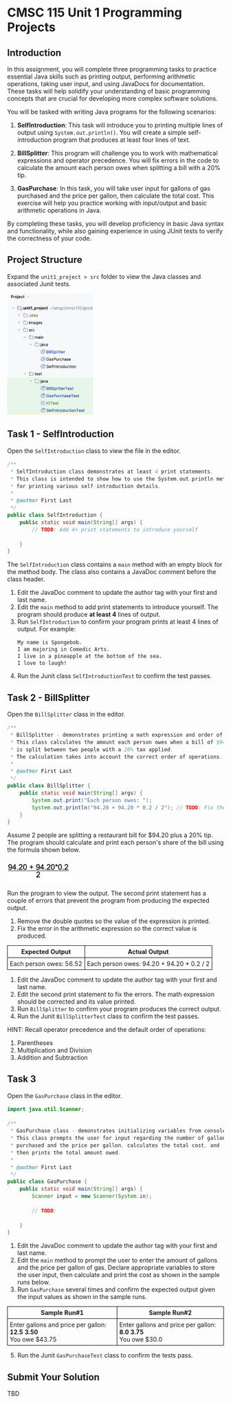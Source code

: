 # CMSC 115 Unit 1 Programming Projects

## Introduction

In this assignment, you will complete three programming tasks
to practice essential Java skills such as printing output,
performing arithmetic operations, taking user input, and
using JavaDocs for documentation. These tasks will help
solidify your understanding of basic programming concepts
that are crucial for developing more complex software solutions.

You will be tasked with writing Java programs for the following scenarios:

1. **SelfIntroduction**: This task will introduce you to printing multiple lines of output using `System.out.println()`. You will create a simple self-introduction program that produces at least four lines of text.

2. **BillSplitter**: This program will challenge you to work with mathematical expressions and operator precedence. You will fix errors in the code to calculate the amount each person owes when splitting a bill with a 20% tip.

3. **GasPurchase**: In this task, you will take user input for gallons of gas purchased and the price per gallon, then calculate the total cost. This exercise will help you practice working with input/output and basic arithmetic operations in Java.

By completing these tasks, you will develop proficiency in basic Java syntax and functionality, while also gaining experience in using JUnit tests to verify the correctness of your code.

## Project Structure

Expand the `unit1_project > src` folder to view the Java classes and associated Junit tests.

<img alt="expand unit1_project folders" src="images/unit1_project_files.png" width="200" >

## Task 1 - SelfIntroduction

Open the `SelfIntroduction` class to view the file in the editor.

```java
/**
 * SelfIntroduction class demonstrates at least 4 print statements.
 * This class is intended to show how to use the System.out.println method 
 * for printing various self-introduction details.
 *
 * @author First Last
 */
public class SelfIntroduction {
    public static void main(String[] args) {
        // TODO: Add 4+ print statements to introduce yourself

    }
}
```

The `SelfIntroduction` class contains a `main` method with an empty block for
the method body. The class also contains a JavaDoc comment before the class
header.

1. Edit the JavaDoc comment to update the author tag with your first and last
   name.
2. Edit the `main` method to add print statements to introduce yourself. The
   program should produce **at least 4** lines of output.
3. Run `SelfIntroduction` to confirm your program prints at least 4 lines of
   output. For example:<br>
   ```text
   My name is Spongebob.
   I am majoring in Comedic Arts.
   I live in a pineapple at the bottom of the sea.
   I love to laugh!
   ```
4. Run the Junit class `SelfIntroductionTest` to confirm the test passes.


## Task 2 - BillSplitter

Open the  `BillSplitter` class in the editor.

```java
/**
 * BillSplitter - demonstrates printing a math expression and order of operations.
 * This class calculates the amount each person owes when a bill of $94.20 
 * is split between two people with a 20% tax applied.
 * The calculation takes into account the correct order of operations.
 *
 * @author First Last
 */
public class BillSplitter {
    public static void main(String[] args) {
        System.out.print("Each person owes: ");
        System.out.println("94.20 + 94.20 * 0.2 / 2"); // TODO: Fix the errors
    }
}
```

Assume 2 people are splitting a restaurant bill for $94.20 plus a 20% tip. The
program should calculate and print each person's share of the bill using the
formula shown below.

<img src="images/bill_split.png" width="150">

Run the program to view the output. The second print statement has a couple of
errors that prevent the program from producing the expected output.
1. Remove the double quotes so the value of the expression is printed.
2. Fix the error in the arithmetic expression so the correct value is produced.

| Expected Output         | Actual Output                              |
| ----------------------- | ------------------------------------------ |
| Each person owes: 56.52 | Each person owes: 94.20 + 94.20 \* 0.2 / 2 |

1. Edit the JavaDoc comment to update the author tag with your first and last
   name.
2. Edit the second print statement to fix the errors. The math expression should
   be corrected and its value printed.
3. Run `BillSplitter` to confirm your program produces the correct output.
4. Run the Junit `BillSplitterTest` class to confirm the test passes.

HINT: Recall operator precedence and the default order of operations:

1. Parentheses
2. Multiplication and Division
3. Addition and Subtraction

## Task 3

Open the `GasPurchase` class in the editor.

```java
import java.util.Scanner;

/**
 * GasPurchase class - demonstrates initializing variables from console input.
 * This class prompts the user for input regarding the number of gallons 
 * purchased and the price per gallon, calculates the total cost, and 
 * then prints the total amount owed.
 *
 * @author First Last
 */
public class GasPurchase {
    public static void main(String[] args) {
        Scanner input = new Scanner(System.in);

        // TODO:

    }
}
```

1. Edit the JavaDoc comment to update the author tag with your first and last
   name.
2. Edit the `main` method to prompt the user to enter the amount of gallons and
   the price per gallon of gas. Declare appropriate variables to store the user
   input, then calculate and print the cost as shown in the sample runs below.
3. Run `GasPurchase` several times and confirm the expected output given the
   input values as shown in the sample runs.

| Sample Run#1                                                            | Sample Run#2                                                         |
| ----------------------------------------------------------------------- | -------------------------------------------------------------------- |
| Enter gallons and price per gallon: <b>12.5 3.50</b><br> You owe $43.75 | Enter gallons and price per gallon: <b>8.0 3.75</b><br>You owe $30.0 |

5. Run the Junit `GasPurchaseTest` class to confirm the tests pass.


## Submit Your Solution

TBD

<style>
   th,td {
      border: 1px solid black;
      padding: 5px;
   }
</style>
